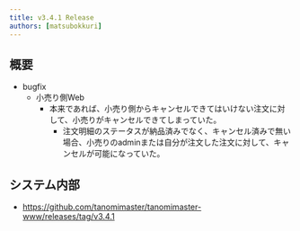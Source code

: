 ```yaml
---
title: v3.4.1 Release
authors: [matsubokkuri]
---
```


## 概要

- bugfix
  - 小売り側Web
    - 本来であれば、小売り側からキャンセルできてはいけない注文に対して、小売りがキャンセルできてしまっていた。
      - 注文明細のステータスが納品済みでなく、キャンセル済みで無い場合、小売りのadminまたは自分が注文した注文に対して、キャンセルが可能になっていた。


## システム内部

- https://github.com/tanomimaster/tanomimaster-www/releases/tag/v3.4.1

